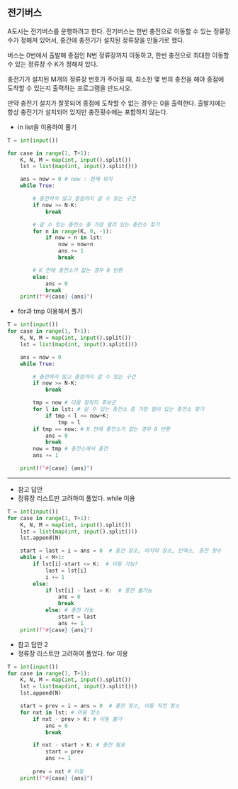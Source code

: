 ## 전기버스
A도시는 전기버스를 운행하려고 한다. 전기버스는 한번 충전으로 이동할 수 있는 정류장 수가 정해져 있어서, 중간에 충전기가 설치된 정류장을 만들기로 했다.

버스는 0번에서 출발해 종점인 N번 정류장까지 이동하고, 한번 충전으로 최대한 이동할 수 있는 정류장 수 K가 정해져 있다.

충전기가 설치된 M개의 정류장 번호가 주어질 때, 최소한 몇 번의 충전을 해야 종점에 도착할 수 있는지 출력하는 프로그램을 만드시오.

만약 충전기 설치가 잘못되어 종점에 도착할 수 없는 경우는 0을 출력한다. 출발지에는 항상 충전기가 설치되어 있지만 충전횟수에는 포함하지 않는다.

* in list을 이용하여 풀기
```python
T = int(input())

for case in range(1, T+1):
    K, N, M = map(int, input().split())
    lst = list(map(int, input().split()))

    ans = now = 0 # now : 현재 위치
    while True:

        # 충전하지 않고 종점까지 갈 수 있는 구간
        if now >= N-K:
            break

        # 갈 수 있는 충전소 중 가장 멀리 있는 충전소 찾기
        for n in range(K, 0, -1):
            if now + n in lst:
                now = now+n
                ans += 1
                break

        # K 안에 충전소가 없는 경우 0 반환
        else:
            ans = 0
            break
    print(f"#{case} {ans}")
```

* for과 tmp 이용해서 풀기

```python
T = int(input())
for case in range(1, T+1):
    K, N, M = map(int, input().split())
    lst = list(map(int, input().split()))

    ans = now = 0
    while True:

        # 충전하지 않고 종점까지 갈 수 있는 구간
        if now >= N-K:
            break

        tmp = now # 다음 정착지 후보군
        for l in lst: # 갈 수 있는 충전소 중 가장 멀리 있는 충전소 찾기
            if tmp < l <= now+K:
                tmp = l
        if tmp == now: # K 안에 충전소가 없는 경우 0 반환
            ans = 0
            break
        now = tmp # 충전소에서 충전
        ans += 1

    print(f"#{case} {ans}")
```

---

* 참고 답안
* 정류장 리스트만 고려하여 풀었다. while 이용

```python
T = int(input())
for case in range(1, T+1):
    K, N, M = map(int, input().split())
    lst = list(map(int, input().split()))
    lst.append(N)

    start = last = i = ans = 0  # 충전 장소, 마지막 장소, 인덱스, 충전 횟수
    while i < M+1:
        if lst[i]-start <= K:  # 이동 가능?
            last = lst[i]
            i += 1
        else:
            if lst[i] - last > K:  # 충전 불가능
                ans = 0
                break
            else: # 충전 가능
                start = last
                ans += 1
    print(f"#{case} {ans}")
```
* 참고 답안 2
* 정류장 리스트만 고려하여 풀었다. for 이용

```python
T = int(input())
for case in range(1, T+1):
    K, N, M = map(int, input().split())
    lst = list(map(int, input().split()))
    lst.append(N)

    start = prev = i = ans = 0  # 충전 장소, 이동 직전 장소
    for nxt in lst: # 이동 장소
        if nxt - prev > K: # 이동 불가
            ans = 0
            break

        if nxt - start > K: # 충전 필요
            start = prev
            ans += 1
            
        prev = nxt # 이동
    print(f"#{case} {ans}")
```